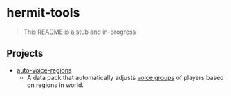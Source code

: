 # hermit-tools
> This README is a stub and in-progress

## Projects
- [auto-voice-regions](auto-voice-regions/README.md)
  - A data pack that automatically adjusts [voice groups](modrinth.com/mod/enhanced-groups) of players based on regions in world.
